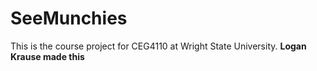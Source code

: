 # SeeMunchies
This is the course project for CEG4110 at Wright State University.
<b>Logan Krause made this</b>
